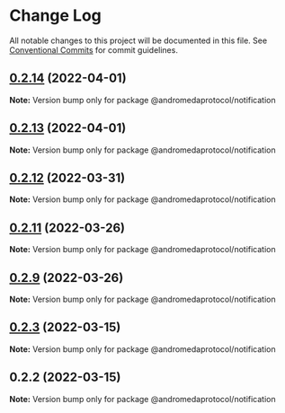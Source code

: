 # Change Log

All notable changes to this project will be documented in this file.
See [Conventional Commits](https://conventionalcommits.org) for commit guidelines.

## [0.2.14](https://github.com/andromedaprotocol/design-system/compare/@andromedaprotocol/notification@0.2.12...@andromedaprotocol/notification@0.2.14) (2022-04-01)

**Note:** Version bump only for package @andromedaprotocol/notification





## [0.2.13](https://github.com/andromedaprotocol/design-system/compare/@andromedaprotocol/notification@0.2.12...@andromedaprotocol/notification@0.2.13) (2022-04-01)

**Note:** Version bump only for package @andromedaprotocol/notification





## [0.2.12](https://github.com/andromedaprotocol/design-system/compare/@andromedaprotocol/notification@0.2.11...@andromedaprotocol/notification@0.2.12) (2022-03-31)

**Note:** Version bump only for package @andromedaprotocol/notification





## [0.2.11](https://github.com/andromedaprotocol/design-system/compare/@andromedaprotocol/notification@0.2.9...@andromedaprotocol/notification@0.2.11) (2022-03-26)

**Note:** Version bump only for package @andromedaprotocol/notification





## [0.2.9](https://github.com/andromedaprotocol/design-system/compare/@andromedaprotocol/notification@0.2.3...@andromedaprotocol/notification@0.2.9) (2022-03-26)

**Note:** Version bump only for package @andromedaprotocol/notification





## [0.2.3](https://github.com/andromedaprotocol/design-system/compare/@andromedaprotocol/notification@0.2.2...@andromedaprotocol/notification@0.2.3) (2022-03-15)

**Note:** Version bump only for package @andromedaprotocol/notification





## 0.2.2 (2022-03-15)

**Note:** Version bump only for package @andromedaprotocol/notification
